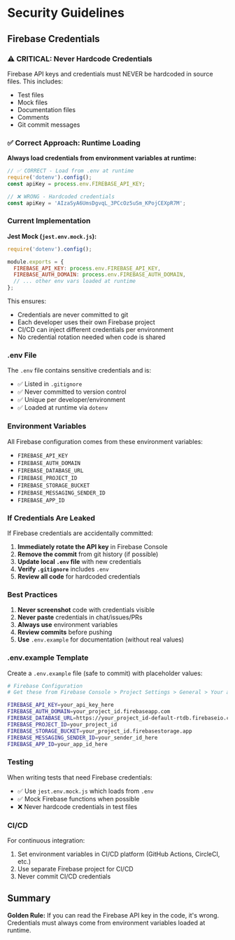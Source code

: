 # Security Guidelines

## Firebase Credentials

### ⚠️ CRITICAL: Never Hardcode Credentials

Firebase API keys and credentials must NEVER be hardcoded in source files. This includes:
- Test files
- Mock files
- Documentation files
- Comments
- Git commit messages

### ✅ Correct Approach: Runtime Loading

**Always load credentials from environment variables at runtime:**

```javascript
// ✅ CORRECT - Load from .env at runtime
require('dotenv').config();
const apiKey = process.env.FIREBASE_API_KEY;
```

```javascript
// ❌ WRONG - Hardcoded credentials
const apiKey = 'AIzaSyA6UmsDgvqL_3PCcOz5uSm_KPojCEXpR7M';
```

### Current Implementation

**Jest Mock (`jest.env.mock.js`):**
```javascript
require('dotenv').config();

module.exports = {
  FIREBASE_API_KEY: process.env.FIREBASE_API_KEY,
  FIREBASE_AUTH_DOMAIN: process.env.FIREBASE_AUTH_DOMAIN,
  // ... other env vars loaded at runtime
};
```

This ensures:
- Credentials are never committed to git
- Each developer uses their own Firebase project
- CI/CD can inject different credentials per environment
- No credential rotation needed when code is shared

### .env File

The `.env` file contains sensitive credentials and is:
- ✅ Listed in `.gitignore`
- ✅ Never committed to version control
- ✅ Unique per developer/environment
- ✅ Loaded at runtime via `dotenv`

### Environment Variables

All Firebase configuration comes from these environment variables:
- `FIREBASE_API_KEY`
- `FIREBASE_AUTH_DOMAIN`
- `FIREBASE_DATABASE_URL`
- `FIREBASE_PROJECT_ID`
- `FIREBASE_STORAGE_BUCKET`
- `FIREBASE_MESSAGING_SENDER_ID`
- `FIREBASE_APP_ID`

### If Credentials Are Leaked

If Firebase credentials are accidentally committed:

1. **Immediately rotate the API key** in Firebase Console
2. **Remove the commit** from git history (if possible)
3. **Update local `.env` file** with new credentials
4. **Verify `.gitignore`** includes `.env`
5. **Review all code** for hardcoded credentials

### Best Practices

1. **Never screenshot** code with credentials visible
2. **Never paste** credentials in chat/issues/PRs
3. **Always use** environment variables
4. **Review commits** before pushing
5. **Use** `.env.example` for documentation (without real values)

### .env.example Template

Create a `.env.example` file (safe to commit) with placeholder values:

```bash
# Firebase Configuration
# Get these from Firebase Console > Project Settings > General > Your apps

FIREBASE_API_KEY=your_api_key_here
FIREBASE_AUTH_DOMAIN=your_project_id.firebaseapp.com
FIREBASE_DATABASE_URL=https://your_project_id-default-rtdb.firebaseio.com
FIREBASE_PROJECT_ID=your_project_id
FIREBASE_STORAGE_BUCKET=your_project_id.firebasestorage.app
FIREBASE_MESSAGING_SENDER_ID=your_sender_id_here
FIREBASE_APP_ID=your_app_id_here
```

### Testing

When writing tests that need Firebase credentials:
- ✅ Use `jest.env.mock.js` which loads from `.env`
- ✅ Mock Firebase functions when possible
- ❌ Never hardcode credentials in test files

### CI/CD

For continuous integration:
1. Set environment variables in CI/CD platform (GitHub Actions, CircleCI, etc.)
2. Use separate Firebase project for CI/CD
3. Never commit CI/CD credentials

## Summary

**Golden Rule:** If you can read the Firebase API key in the code, it's wrong. Credentials must always come from environment variables loaded at runtime.
